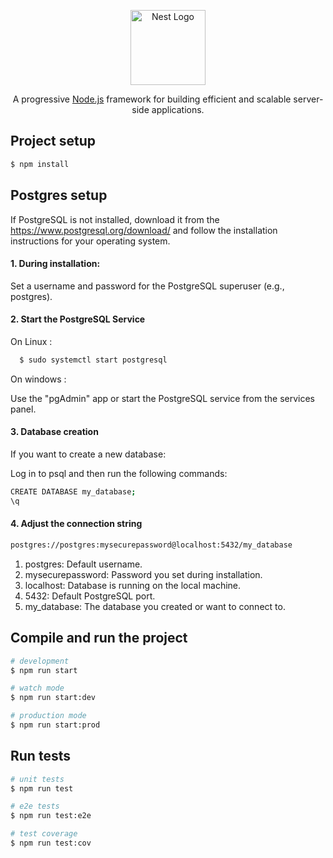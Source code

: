 <p align="center">
  <a href="http://nestjs.com/" target="blank"><img src="https://nestjs.com/img/logo-small.svg" width="120" alt="Nest Logo" /></a>
</p>

[circleci-image]: https://img.shields.io/circleci/build/github/nestjs/nest/master?token=abc123def456
[circleci-url]: https://circleci.com/gh/nestjs/nest

  <p align="center">A progressive <a href="http://nodejs.org" target="_blank">Node.js</a> framework for building efficient and scalable server-side applications.</p>
   
  <!--[![Backers on Open Collective](https://opencollective.com/nest/backers/badge.svg)](https://opencollective.com/nest#backer)
  [![Sponsors on Open Collective](https://opencollective.com/nest/sponsors/badge.svg)](https://opencollective.com/nest#sponsor)-->


## Project setup

```bash
$ npm install
```

## Postgres setup
If PostgreSQL is not installed, download it from the https://www.postgresql.org/download/ and follow the installation instructions for your operating system.

#### 1. During installation:
Set a username and password for the PostgreSQL superuser (e.g., postgres).

#### 2. Start the PostgreSQL Service
On Linux : 
```bash
  $ sudo systemctl start postgresql
```

On windows : 

Use the "pgAdmin" app or start the PostgreSQL service from the services panel.

#### 3. Database creation
If you want to create a new database:

Log in to psql and then run the following commands:

```bash 
CREATE DATABASE my_database;
\q
```

#### 4. Adjust the connection string 
``` bash
postgres://postgres:mysecurepassword@localhost:5432/my_database
```
1. postgres: Default username.
2. mysecurepassword: Password you set during installation.
3. localhost: Database is running on the local machine.
4. 5432: Default PostgreSQL port.
5. my_database: The database you created or want to connect to.

## Compile and run the project

```bash
# development
$ npm run start

# watch mode
$ npm run start:dev

# production mode
$ npm run start:prod
```

## Run tests

```bash
# unit tests
$ npm run test

# e2e tests
$ npm run test:e2e

# test coverage
$ npm run test:cov
```




